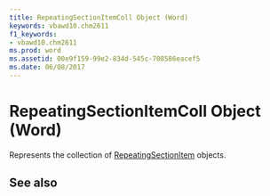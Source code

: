 ```yaml
---
title: RepeatingSectionItemColl Object (Word)
keywords: vbawd10.chm2611
f1_keywords:
- vbawd10.chm2611
ms.prod: word
ms.assetid: 00e9f159-99e2-834d-545c-708586eacef5
ms.date: 06/08/2017
---
```



# RepeatingSectionItemColl Object (Word)

Represents the collection of [RepeatingSectionItem](Word.repeatingsectionitem.md) objects.


## See also



